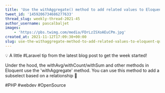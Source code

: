 ```yaml
---
title: 'Use the withAggregate() method to add related values to Eloquent queries using subselects'
tweet_id: '1459206734686277633'
thread_slug: weekly-thread-2021-45
author_username: pascalbaljet
images:
    - 'https://pbs.twimg.com/media/FDrLzISXoAEuCPm.jpg'
created_at: 2021-11-12T17:09:30+00:00
slug: use-the-withaggregate-method-to-add-related-values-to-eloquent-queries-using-subselects
---
```

💡 A little #Laravel tip from the latest blog post to get the week started!

Under the hood, the withAvg/withCount/withSum and other methods in Eloquent use the 'withAggregate' method. You can use this method to add a subselect based on a relationship 💫

#PHP #webdev #OpenSource